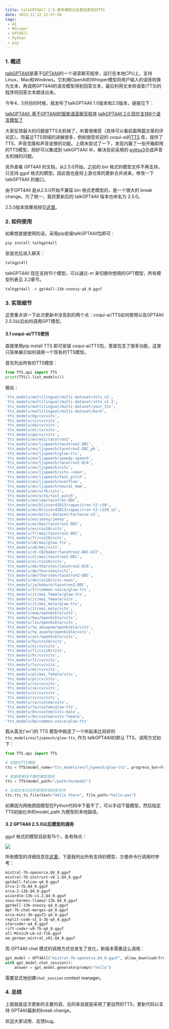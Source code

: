 ```yaml
---
title: talkGPT4All 2.5-更多模型以及更加真实的TTS
date: 2023-11-22 12:57:30
tags:
 - AI
 - Whisper
 - GPT4All
 - Python
 - pip
---
```

### 1. 概述

[talkGPT4All](https://link.zhihu.com/?target=https%3A//github.com/vra/talkGPT4All)是基于[GPT4All](https://link.zhihu.com/?target=https%3A//gpt4all.io/index.html)的一个语音聊天程序，运行在本地CPU上，支持Linux，Mac和Windows。它利用OpenAI的Whisper模型将用户输入的语音转换为文本，再调用GPT4All的语言模型得到回答文本，最后利用文本转语音(TTS)的程序将回答文本朗读出来。

今年4、5月份的时候，我发布了talkGPT4All 1.0版本和2.0版本，链接见下：

[talkGPT4All: 基于GPT4All的智能语音聊天程序](https://zhuanlan.zhihu.com/p/618826760)
[talkGPT4All 2.0:现在支持8个语言模型了](https://zhuanlan.zhihu.com/p/632592897)

大家反馈最大的问题是TTS太机械了，听着很难受（具体可以看前面两篇文章的评论区）。而最近TTS领域的进展很多，例如很受欢迎的 coqui-ai的[TTS](https://github.com/coqui-ai/TTS) 库，提供了TTS、声音克隆和声音变换的功能。上周末尝试了一下，发现内置了一些开箱即用的TTS模型，刚好可以集成到 talkGPT4All 中，解决目前采用的 [pyttsx3](https://pypi.org/project/pyttsx3/)合成声音太机械的问题。
<!--more-->

另外查看 GPT4All 的文档，从2.5.0开始，之前的.bin 格式的模型文件不再支持，只支持.gguf 格式的模型。因此我也是将上游仓库的更新合并进来，修改一下 talkGPT4All 的接口。

由于GPT4All 是从2.5.0开始不兼容.bin 格式老模型的，是一个很大的 break change。为了统一，我将更新后的 talkGPT4All 版本也命名为 2.5.0。

2.5.0版本效果视频见[这里](https://zhuanlan.zhihu.com/p/668275615)。
### 2. 如何使用

如果想直接使用的话，采用pip安装talkGPT4All包即可：

```bash
pip install talkgpt4all
```

安装完后进入聊天：
```bash
talkgpt4ll 
```

talkGPT4All 现在支持15个模型，可以通过-m 来切换你想用的GPT模型，所有模型列表见 3.2章节。
```bash
talkgpt4all -m gpt4all-13b-snoozy-q4_0.gguf
```

### 3. 实现细节

这里重点讲一下此次更新中涉及到的两个点：coqui-ai/TTS如何使用以及GPT4All 2.5.0以后如何调用GPT模型。

#### 3.1 coqui-ai/TTS使用

直接使用pip install TTS 即可安装 coqui-ai/TTS包，里面包含了很多功能，这里只简单展示如何调用一个现有的TTS模型。

首先列出所有的TTS模型：
```python
from TTS.api import TTS
print(TTS().list_models()) 
```


输出：
```bash
'tts_models/multilingual/multi-dataset/xtts_v2',
'tts_models/multilingual/multi-dataset/xtts_v1.1',
'tts_models/multilingual/multi-dataset/your_tts',
'tts_models/multilingual/multi-dataset/bark',
'tts_models/bg/cv/vits',
'tts_models/cs/cv/vits',
'tts_models/da/cv/vits',
'tts_models/et/cv/vits',
'tts_models/ga/cv/vits',
'tts_models/en/ek1/tacotron2',
'tts_models/en/ljspeech/tacotron2-DDC',
'tts_models/en/ljspeech/tacotron2-DDC_ph',
'tts_models/en/ljspeech/glow-tts',
'tts_models/en/ljspeech/speedy-speech',
'tts_models/en/ljspeech/tacotron2-DCA',
'tts_models/en/ljspeech/vits',
'tts_models/en/ljspeech/vits--neon',
'tts_models/en/ljspeech/fast_pitch',
'tts_models/en/ljspeech/overflow',
'tts_models/en/ljspeech/neural_hmm',
'tts_models/en/vctk/vits',
'tts_models/en/vctk/fast_pitch',
'tts_models/en/sam/tacotron-DDC',
'tts_models/en/blizzard2013/capacitron-t2-c50',
'tts_models/en/blizzard2013/capacitron-t2-c150_v2',
'tts_models/en/multi-dataset/tortoise-v2',
'tts_models/en/jenny/jenny',
'tts_models/es/mai/tacotron2-DDC',
'tts_models/es/css10/vits',
'tts_models/fr/mai/tacotron2-DDC',
'tts_models/fr/css10/vits',
'tts_models/uk/mai/glow-tts',
'tts_models/uk/mai/vits',
'tts_models/zh-CN/baker/tacotron2-DDC-GST',
'tts_models/nl/mai/tacotron2-DDC',
'tts_models/nl/css10/vits',
'tts_models/de/thorsten/tacotron2-DCA',
'tts_models/de/thorsten/vits',
'tts_models/de/thorsten/tacotron2-DDC',
'tts_models/de/css10/vits-neon',
'tts_models/ja/kokoro/tacotron2-DDC',
'tts_models/tr/common-voice/glow-tts',
'tts_models/it/mai_female/glow-tts',
'tts_models/it/mai_female/vits',
'tts_models/it/mai_male/glow-tts',
'tts_models/it/mai_male/vits',
'tts_models/ewe/openbible/vits',
'tts_models/hau/openbible/vits',
'tts_models/lin/openbible/vits',
'tts_models/tw_akuapem/openbible/vits',
'tts_models/tw_asante/openbible/vits',
'tts_models/yor/openbible/vits',
'tts_models/hu/css10/vits',
'tts_models/el/cv/vits',
'tts_models/fi/css10/vits',
'tts_models/hr/cv/vits',
'tts_models/lt/cv/vits',
'tts_models/lv/cv/vits',
'tts_models/mt/cv/vits',
'tts_models/pl/mai_female/vits',
'tts_models/pt/cv/vits',
'tts_models/ro/cv/vits',
'tts_models/sk/cv/vits',
'tts_models/sl/cv/vits',
'tts_models/sv/cv/vits',
'tts_models/ca/custom/vits',
'tts_models/fa/custom/glow-tts',
'tts_models/bn/custom/vits-male',
'tts_models/bn/custom/vits-female',
'tts_models/be/common-voice/glow-tts'
```


我从英文('en')的 TTS 模型中挑选了一个听起来比较好的 `tts_models/en/ljspeech/glow-tts`, 作为 talkGPT4All的默认 TTS，调用方式如下：
```python
from TTS.api import TTS

# 初始化TTS模型
tts = TTS(model_name="tts_models/en/ljspeech/glow-tts", progress_bar=False)

# 或者用离线下载的模型路径
tts = TTS(model_path="/path/to/model")

# 合成文本对应的音频并保存到文件
tts.tts_to_file(text="Hello there", file_path="hello.wav")
```


如果因为网络原因模型在Python代码中下载不了，可以手动下载模型，然后指定TTS初始化中的model_path 为模型的本地路径。

#### 3.2 GPT4All 2.5.0以后模型的调用

gguf 格式的模型目前有15个，各有特点：

![](https://picx.zhimg.com/80/v2-be3555b71a240b52bbc48865090126cc_1440w.png?source=d16d100b)


所有模型的详细信息在[这里](https://github.com/nomic-ai/gpt4all/blob/a328f9ed3fdf238835429dd45940850724d0a652/gpt4all-chat/metadata/models2.json#L145)，下面我列出所有支持的模型，方便命令行调用时参考：
```bash
mistral-7b-openorca.Q4_0.gguf
mistral-7b-instruct-v0.1.Q4_0.gguf
gpt4all-falcon-q4_0.gguf
orca-2-7b.Q4_0.gguf
orca-2-13b.Q4_0.gguf
wizardlm-13b-v1.2.Q4_0.gguf
nous-hermes-llama2-13b.Q4_0.gguf
gpt4all-13b-snoozy-q4_0.gguf
mpt-7b-chat-merges-q4_0.gguf
orca-mini-3b-gguf2-q4_0.gguf
replit-code-v1_5-3b-q4_0.gguf
starcoder-q4_0.gguf
rift-coder-v0-7b-q4_0.gguf
all-MiniLM-L6-v2-f16.gguf
em_german_mistral_v01.Q4_0.gguf
```


而 GPT4All chat 模式的调用方式也发生了变化，新版本需要这么调用：
```python
gpt_model = GPT4All("mistral-7b-openorca.Q4_0.gguf", allow_download=True)       
with gpt_model.chat_session():
    answer = gpt_model.generate(prompt="hello")
```


需要显式地创建`chat_session` context manager。

### 4. 总结

上面就是这次更新的主要内容，总的来说就是采用了更自然的TTS，更新代码以支持 GPT4All最新的break change。

欢迎大家试用、反馈bug。
